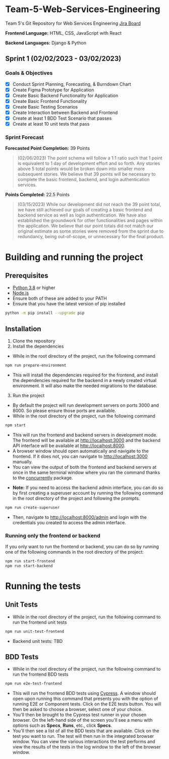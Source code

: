 # Team-5-Web-Services-Engineering
Team 5's Git Repository for Web Services Engineering
[Jira Board](https://teamfivewebservices.atlassian.net/jira/software/projects/T5WSE/boards/1)

**Frontend Language:** HTML, CSS, JavaScript with React

**Backend Languages:** Django & Python

## Sprint 1 (02/02/2023 - 03/02/2023)

### Goals & Objectives
- [x] Conduct Sprint Planning, Forecasting, & Burndown Chart
- [x] Create Figma Prototype for Application
- [x] Create Basic Backend Functionality for Application
- [x] Create Basic Frontend Functionality
- [x] Create Basic Testing Scenarios
- [x] Create Interaction between Backend and Frontend
- [x] Create at least 1 BDD Test Scenario that passes
- [x] Create at least 10 unit tests that pass

### Sprint Forecast
**Forecasted Point Completion:** 39 Points

>(02/06/2023) The point schema will follow a 1:1 ratio such that 1 point is equivalent to 1 day of development effort and so forth. Any stories above 5 total points would be broken down into smaller more subsequent stories. We believe that 39 points will be necessary to complete the basic frontend, backend, and login authentication services.

**Points Completed:** 22.5 Points

>(03/15/2023) While our development did not reach the 39 point total, we have still achieved our goals of creating a basic frontend and backend service as well as login authentication. We have also established the groundwork for other functionalities and pages within the application. We believe that our point totals did not match our original estimate as some stories were removed from the sprint due to redundancy, being out-of-scope, or unnecessary for the final product.

# Building and running the project
## Prerequisites
* [Python 3.8](https://www.python.org/downloads/) or higher
* [Node.js](https://nodejs.org/en/download/)
* Ensure both of these are added to your PATH
* Ensure that you have the latest version of pip installed
```bash
python -m pip install --upgrade pip
```

## Installation
1. Clone the repository
2. Install the dependencies
- While in the root directory of the project, run the following command
```bash
npm run prepare-environment
```
- This will install the dependencies required for the frontend, and install the dependencies required for the backend in a newly created virtual environment. It will also make the needed migrations to the database.
3. Run the project
- By default the project will run development servers on ports 3000 and 8000. So please ensure those ports are available.
- While in the root directory of the project, run the following command
```bash
npm start
```
- This will run the frontend and backend servers in development mode. The frontend will be available at [http://localhost:3000](http://localhost:3000) and the backend API interface will be available at [http://localhost:8000](http://localhost:8000).
- A browser window should open automatically and navigate to the frontend. If it does not, you can navigate to [http://localhost:3000](http://localhost:3000) manually.
- You can view the output of both the frontend and backend servers at once in the same terminal window where you ran the command thanks to the [concurrently](https://www.npmjs.com/package/concurrently) package.
* **Note:** If you need to access the backend admin interface, you can do so by first creating a superuser account by running the following command in the root directory of the project and following the prompts.
```bash
npm run create-superuser
```
* Then, navigate to [http://localhost:8000/admin](http://localhost:8000/admin) and login with the credentials you created to access the admin interface.

### Running only the frontend or backend
If you only want to run the frontend or backend, you can do so by running one of the following commands in the root directory of the project:
```bash
npm run start-frontend
npm run start-backend
```

# Running the tests
## Unit Tests
- While in the root directory of the project, run the following command to run the frontend unit tests
```bash
npm run unit-test-frontend
```
- Backend unit tests: TBD

## BDD Tests
- While in the root directory of the project, run the following command to run the frontend BDD tests
```bash
npm run e2e-test-frontend
```
- This will run the frontend BDD tests using [Cypress](https://www.cypress.io/). A window should open upon running this command that presents you with the option of running E2E or Component tests. Click on the E2E tests button. You will then be asked to choose a browser, select one of your choice.
- You'll then be brought to the Cypress test runner in your chosen browser. On the left-hand side of the screen you'll see a menu with options such as **Specs**, **Runs**, etc., click **Specs**.
- You'll then see a list of all the BDD tests that are available. Click on the test you want to run. The test will then run in the integrated browser window. You can view the various interactions the test performs and view the results of the tests in the log window to the left of the browser window.
